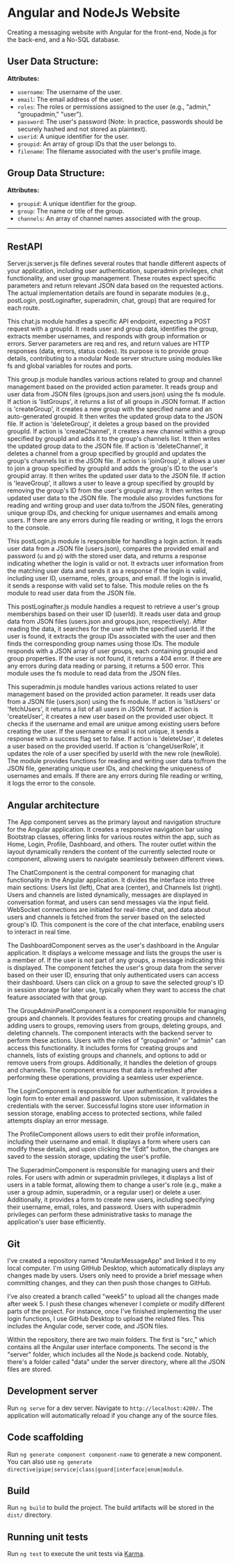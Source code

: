 # Angular and NodeJs Website

Creating a messaging website with Angular for the front-end, Node.js for the back-end, and a No-SQL database.

## User Data Structure:

**Attributes:**
- `username`: The username of the user.
- `email`: The email address of the user.
- `roles`: The roles or permissions assigned to the user (e.g., "admin," "groupadmin," "user").
- `password`: The user's password (Note: In practice, passwords should be securely hashed and not stored as plaintext).
- `userid`: A unique identifier for the user.
- `groupid`: An array of group IDs that the user belongs to.
- `filename`: The filename associated with the user's profile image.

## Group Data Structure:

**Attributes:**
- `groupid`: A unique identifier for the group.
- `group`: The name or title of the group.
- `channels`: An array of channel names associated with the group.

---
## RestAPI
Server.js:server.js file defines several routes that handle different aspects of your application, including user authentication, superadmin privileges, chat functionality, and user group management. These routes expect specific parameters and return relevant JSON data based on the requested actions. The actual implementation details are found in separate modules (e.g., postLogin, postLoginafter, superadmin, chat, group) that are required for each route.

This chat.js module handles a specific API endpoint, expecting a POST request with a groupId. It reads user and group data, identifies the group, extracts member usernames, and responds with group information or errors. Server parameters are req and res, and return values are HTTP responses (data, errors, status codes). Its purpose is to provide group details, contributing to a modular Node server structure using modules like fs and global variables for routes and ports.

This group.js module handles various actions related to group and channel management based on the provided action parameter. It reads group and user data from JSON files (groups.json and users.json) using the fs module.
If action is 'listGroups', it returns a list of all groups in JSON format.
If action is 'createGroup', it creates a new group with the specified name and an auto-generated groupid. It then writes the updated group data to the JSON file.
If action is 'deleteGroup', it deletes a group based on the provided groupId.
If action is 'createChannel', it creates a new channel within a group specified by groupId and adds it to the group's channels list. It then writes the updated group data to the JSON file.
If action is 'deleteChannel', it deletes a channel from a group specified by groupId and updates the group's channels list in the JSON file.
If action is 'joinGroup', it allows a user to join a group specified by groupId and adds the group's ID to the user's groupid array. It then writes the updated user data to the JSON file.
If action is 'leaveGroup', it allows a user to leave a group specified by groupId by removing the group's ID from the user's groupid array. It then writes the updated user data to the JSON file.
The module also provides functions for reading and writing group and user data to/from the JSON files, generating unique group IDs, and checking for unique usernames and emails among users. If there are any errors during file reading or writing, it logs the errors to the console.

This postLogin.js module is responsible for handling a login action. It reads user data from a JSON file (users.json), compares the provided email and password (u and p) with the stored user data, and returns a response indicating whether the login is valid or not. It extracts user information from the matching user data and sends it as a response if the login is valid, including user ID, username, roles, groups, and email. If the login is invalid, it sends a response with valid set to false. This module relies on the fs module to read user data from the JSON file.

This postLoginafter.js module handles a request to retrieve a user's group memberships based on their user ID (userId). It reads user data and group data from JSON files (users.json and groups.json, respectively). After reading the data, it searches for the user with the specified userId. If the user is found, it extracts the group IDs associated with the user and then finds the corresponding group names using those IDs. The module responds with a JSON array of user groups, each containing groupid and group properties. If the user is not found, it returns a 404 error. If there are any errors during data reading or parsing, it returns a 500 error. This module uses the fs module to read data from the JSON files.

This superadmin.js module handles various actions related to user management based on the provided action parameter. It reads user data from a JSON file (users.json) using the fs module.
If action is 'listUsers' or 'fetchUsers', it returns a list of all users in JSON format.
If action is 'createUser', it creates a new user based on the provided user object. It checks if the username and email are unique among existing users before creating the user. If the username or email is not unique, it sends a response with a success flag set to false.
If action is 'deleteUser', it deletes a user based on the provided userId.
If action is 'changeUserRole', it updates the role of a user specified by userId with the new role (newRole).
The module provides functions for reading and writing user data to/from the JSON file, generating unique user IDs, and checking the uniqueness of usernames and emails. If there are any errors during file reading or writing, it logs the error to the console.



## Angular architecture
The App component serves as the primary layout and navigation structure for the Angular application. It creates a responsive navigation bar using Bootstrap classes, offering links for various routes within the app, such as Home, Login, Profile, Dashboard, and others. The router outlet within the layout dynamically renders the content of the currently selected route or component, allowing users to navigate seamlessly between different views.

The ChatComponent is the central component for managing chat functionality in the Angular application. It divides the interface into three main sections: Users list (left), Chat area (center), and Channels list (right). Users and channels are listed dynamically, messages are displayed in conversation format, and users can send messages via the input field. WebSocket connections are initiated for real-time chat, and data about users and channels is fetched from the server based on the selected group's ID. This component is the core of the chat interface, enabling users to interact in real time.

The DashboardComponent serves as the user's dashboard in the Angular application. It displays a welcome message and lists the groups the user is a member of. If the user is not part of any groups, a message indicating this is displayed. The component fetches the user's group data from the server based on their user ID, ensuring that only authenticated users can access their dashboard. Users can click on a group to save the selected group's ID in session storage for later use, typically when they want to access the chat feature associated with that group.

The GroupAdminPanelComponent is a component responsible for managing groups and channels. It provides features for creating groups and channels, adding users to groups, removing users from groups, deleting groups, and deleting channels. The component interacts with the backend server to perform these actions. Users with the roles of "groupadmin" or "admin" can access this functionality. It includes forms for creating groups and channels, lists of existing groups and channels, and options to add or remove users from groups. Additionally, it handles the deletion of groups and channels. The component ensures that data is refreshed after performing these operations, providing a seamless user experience.

The LoginComponent is responsible for user authentication. It provides a login form to enter email and password. Upon submission, it validates the credentials with the server. Successful logins store user information in session storage, enabling access to protected sections, while failed attempts display an error message.

The ProfileComponent allows users to edit their profile information, including their username and email. It displays a form where users can modify these details, and upon clicking the "Edit" button, the changes are saved to the session storage, updating the user's profile.

The SuperadminComponent is responsible for managing users and their roles. For users with admin or superadmin privileges, it displays a list of users in a table format, allowing them to change a user's role (e.g., make a user a group admin, superadmin, or a regular user) or delete a user. Additionally, it provides a form to create new users, including specifying their username, email, roles, and password. Users with superadmin privileges can perform these administrative tasks to manage the application's user base efficiently.


## Git
I've created a repository named "AnularMessageApp" and linked it to my local computer. I'm using GitHub Desktop, which automatically displays any changes made by users. Users only need to provide a brief message when committing changes, and they can then push those changes to GitHub.

I've also created a branch called "week5" to upload all the changes made after week 5. I push these changes whenever I complete or modify different parts of the project. For instance, once I've finished implementing the user login functions, I use GitHub Desktop to upload the related files. This includes the Angular code, server code, and JSON files.

Within the repository, there are two main folders. The first is "src," which contains all the Angular user interface components. The second is the "server" folder, which includes all the Node.js backend code. Notably, there's a folder called "data" under the server directory, where all the JSON files are stored.


## Development server

Run `ng serve` for a dev server. Navigate to `http://localhost:4200/`. The application will automatically reload if you change any of the source files.

## Code scaffolding

Run `ng generate component component-name` to generate a new component. You can also use `ng generate directive|pipe|service|class|guard|interface|enum|module`.

## Build

Run `ng build` to build the project. The build artifacts will be stored in the `dist/` directory.

## Running unit tests

Run `ng test` to execute the unit tests via [Karma](https://karma-runner.github.io).
